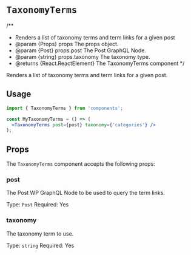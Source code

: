 # `TaxonomyTerms`

/\*\*

- Renders a list of taxonomy terms and term links for a given post
- @param {Props} props The props object.
- @param {Post} props.post The Post GraphQL Node.
- @param {string} props.taxonomy The taxonomy type.
- @returns {React.ReactElement} The TaxonomyTerms component
  \*/

Renders a list of taxonomy terms and term links for a given post.

## Usage

```jsx
import { TaxonomyTerms } from 'components';

const MyTaxonomyTerms = () => (
  <TaxonomyTerms post={post} taxonomy={'categories'} />
);
```

## Props

The `TaxonomyTerms` component accepts the following props:

### post

The Post WP GraphQL Node to be used to query the term links.

Type: `Post`
Required: Yes

### taxonomy

The taxonomy term to use.

Type: `string`
Required: Yes
